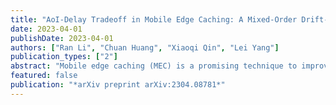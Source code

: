 ```yaml
---
title: "AoI-Delay Tradeoff in Mobile Edge Caching: A Mixed-Order Drift-Plus-Penalty Algorithm"
date: 2023-04-01
publishDate: 2023-04-01
authors: ["Ran Li", "Chuan Huang", "Xiaoqi Qin", "Lei Yang"]
publication_types: ["2"]
abstract: "Mobile edge caching (MEC) is a promising technique to improve the quality of service (QoS) for mobile users (MU) by bringing data to the network edge. However, optimizing the crucial QoS aspects of message freshness and service promptness, measured by age of information (AoI) and service delay, respectively, entails a tradeoff due to their competition for shared edge resources. This paper investigates this tradeoff by formulating their weighted sum minimization as a sequential decision-making problem, incorporating high-dimensional, discrete-valued, and linearly constrained design variables. First, to assess the feasibility of the considered problem, we characterize the corresponding achievable region by deriving its superset with the rate stability theorem and its subset with a novel stochastic policy, and develop a sufficient condition for the existence of solutions. Next, to efficiently solve this problem, we propose a mixed-order drift-plus-penalty algorithm by jointly considering the linear and quadratic Lyapunov drifts and then optimizing them with dynamic programming (DP). Finally, by leveraging the Lyapunov optimization technique, we demonstrate that the proposed algorithm achieves an O(1/V) versus O(V) tradeoff for the average AoI and average service delay."
featured: false
publication: "*arXiv preprint arXiv:2304.08781*"
---
```


